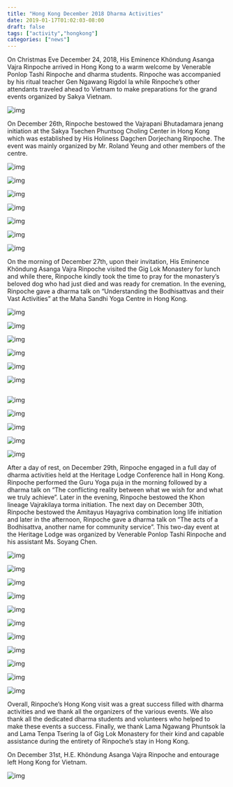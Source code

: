 ```yaml
---
title: "Hong Kong December 2018 Dharma Activities"
date: 2019-01-17T01:02:03-08:00
draft: false
tags: ["activity","hongkong"]
categories: ["news"]
---
```



On Christmas Eve December 24, 2018, His Eminence Khöndung Asanga Vajra Rinpoche arrived in Hong Kong to a warm welcome by Venerable Ponlop Tashi Rinpoche and dharma students. Rinpoche was accompanied by his ritual teacher Gen Ngawang Rigdol la while Rinpoche’s other attendants traveled ahead to Vietnam to make preparations for the grand events organized by Sakya Vietnam. 
  

![img](https://mmbiz.qpic.cn/mmbiz_jpg/jZ6aUbzt6IQ89iaJmkAlicvYsM6V6reTia2PJFJI7kEsyz84Kk77C3uSOnbbPACbIleTdWIU7AQic6bFIl0WK8BN9A/640?wx_fmt=jpeg&wxfrom=5&wx_lazy=1&wx_co=1)

On December 26th, Rinpoche bestowed the Vajrapani Bhutadamara jenang initiation at the Sakya Tsechen Phuntsog Choling Center in Hong Kong which was established by His Holiness Dagchen Dorjechang Rinpoche.  The event was mainly organized by Mr. Roland Yeung and other members of the centre.


![img](https://mmbiz.qpic.cn/mmbiz_jpg/jZ6aUbzt6IQ89iaJmkAlicvYsM6V6reTia2PxdeKopG3F1qXSyNHibMiaSHM9nZbwQjq0M7PgPt9TibbadoDyibFC321Q/640?wx_fmt=jpeg&wxfrom=5&wx_lazy=1&wx_co=1)

![img](https://mmbiz.qpic.cn/mmbiz_jpg/jZ6aUbzt6IQ89iaJmkAlicvYsM6V6reTia23ePY8P0sNJwe6yv1BtymvvRiadDDsq5hbeGMwQZaBBuEM9fB8uiaGaXQ/640?wx_fmt=jpeg&wxfrom=5&wx_lazy=1&wx_co=1)

![img](https://mmbiz.qpic.cn/mmbiz_jpg/jZ6aUbzt6IQ89iaJmkAlicvYsM6V6reTia2AlCubtPg4rf7Vun7vmlRbIPlqiblv2HP5kIvxJkIjdngkwN7bH89HAQ/640?wx_fmt=jpeg&wxfrom=5&wx_lazy=1&wx_co=1)

![img](https://mmbiz.qpic.cn/mmbiz_jpg/jZ6aUbzt6IQ89iaJmkAlicvYsM6V6reTia2UujFr6qzWfCbUSTRqKxGl91eqr3hwn0lrfdk03Dn17uLumZzutiaRvA/640?wx_fmt=jpeg&wxfrom=5&wx_lazy=1&wx_co=1)

![img](https://mmbiz.qpic.cn/mmbiz_jpg/jZ6aUbzt6IQ89iaJmkAlicvYsM6V6reTia2Nicgfc5Cf2nMGnfNDpdy5PGZz6byHPJcCYA5qov4niapSdmKaAZ4BGDw/640?wx_fmt=jpeg&wxfrom=5&wx_lazy=1&wx_co=1)

![img](https://mmbiz.qpic.cn/mmbiz_jpg/jZ6aUbzt6IQ89iaJmkAlicvYsM6V6reTia2libqEQkS9F7OW3tVmhLBrlXYDmDc1TsN2Kc7hIB4o0eoibMDblJsu1RQ/640?wx_fmt=jpeg&wxfrom=5&wx_lazy=1&wx_co=1)

![img](https://mmbiz.qpic.cn/mmbiz_jpg/jZ6aUbzt6IQ89iaJmkAlicvYsM6V6reTia2zick9Dcy3UicYaduWic4jniaibR6HF5FnXEvgPIW2dLFibQItjI4miarYyqNg/640?wx_fmt=jpeg&wxfrom=5&wx_lazy=1&wx_co=1)


On the morning of December 27th, upon their invitation, His Eminence Khöndung Asanga Vajra Rinpoche visited the Gig Lok Monastery for lunch and while there, Rinpoche kindly took the time to pray for the monastery’s beloved dog who had just died and was ready for cremation.  In the evening, Rinpoche gave a dharma talk on “Understanding the Bodhisattvas and their Vast Activities” at the Maha Sandhi Yoga Centre in Hong Kong.  

![img](https://mmbiz.qpic.cn/mmbiz_jpg/jZ6aUbzt6IQ89iaJmkAlicvYsM6V6reTia2eXZbicwxSnu9QF8WBD2pAZrVO8FpORRGQHP2jyNWT9Lm2VD2TDTVmjA/640?wx_fmt=jpeg&wxfrom=5&wx_lazy=1&wx_co=1)

![img](https://mmbiz.qpic.cn/mmbiz_jpg/jZ6aUbzt6IQ89iaJmkAlicvYsM6V6reTia23sUKXbVVZhVMkjh5lwCkuuOAdcsFIV11d7iaMptUGAU4KptLnVl4rdw/640?wx_fmt=jpeg&wxfrom=5&wx_lazy=1&wx_co=1)

![img](https://mmbiz.qpic.cn/mmbiz_jpg/jZ6aUbzt6IQ89iaJmkAlicvYsM6V6reTia2rwbTBKowRrgV5fKdicKrd3dIkficW6wIFibicBNJibeTca4HMdwDPR5RVmw/640?wx_fmt=jpeg&wxfrom=5&wx_lazy=1&wx_co=1)

![img](https://mmbiz.qpic.cn/mmbiz_jpg/jZ6aUbzt6IQ89iaJmkAlicvYsM6V6reTia29neIFBhMN5ZozlRibIFicqX9RBsAwqxWq1gsD49QDNtCKBzOCficlMIdA/640?wx_fmt=jpeg&wxfrom=5&wx_lazy=1&wx_co=1)

![img](https://mmbiz.qpic.cn/mmbiz_jpg/jZ6aUbzt6IQ89iaJmkAlicvYsM6V6reTia2kqGMb8mAibb8xumjotC1ETk37XAj46Qice85Rrk0Ig7opghYiaicvOnXow/640?wx_fmt=jpeg&wxfrom=5&wx_lazy=1&wx_co=1)

![img](https://mmbiz.qpic.cn/mmbiz_jpg/jZ6aUbzt6IQ89iaJmkAlicvYsM6V6reTia2SzEAWLbQW6fZDKk29S8pAwtuNSFGiajwXaNiaPvegQ3JOzlJBt5smmgQ/640?wx_fmt=jpeg&wxfrom=5&wx_lazy=1&wx_co=1)

![img](data:image/gif;base64,iVBORw0KGgoAAAANSUhEUgAAAAEAAAABCAYAAAAfFcSJAAAADUlEQVQImWNgYGBgAAAABQABh6FO1AAAAABJRU5ErkJggg==)



![img](https://mmbiz.qpic.cn/mmbiz_jpg/jZ6aUbzt6IQ89iaJmkAlicvYsM6V6reTia2FzNBcs2B9TIHlDllJvPgic3z9PviceIYhexriaAS0nAhzZtqheDTrO3fQ/640?wx_fmt=jpeg&wxfrom=5&wx_lazy=1&wx_co=1)

![img](https://mmbiz.qpic.cn/mmbiz_jpg/jZ6aUbzt6IQ89iaJmkAlicvYsM6V6reTia258IBpkf5yPrAiacacsw7ibwQohu5AxKueRn71A7s6n2bYnXFoicAxVYOw/640?wx_fmt=jpeg&wxfrom=5&wx_lazy=1&wx_co=1)

![img](https://mmbiz.qpic.cn/mmbiz_jpg/jZ6aUbzt6IQ89iaJmkAlicvYsM6V6reTia2q5jj3wO7ENa8WiaDeerUh3c6W3KqdpgOdb1jX6mI5nH0hZViafdDX1mQ/640?wx_fmt=jpeg&wxfrom=5&wx_lazy=1&wx_co=1)

![img](https://mmbiz.qpic.cn/mmbiz_jpg/jZ6aUbzt6IQ89iaJmkAlicvYsM6V6reTia21Kbf2SskYnnAvwic9MaVH09VdkdsRtDwEA0fgtlHAK4JzLXtneOPa1g/640?wx_fmt=jpeg&wxfrom=5&wx_lazy=1&wx_co=1)

![img](https://mmbiz.qpic.cn/mmbiz_jpg/jZ6aUbzt6IQ89iaJmkAlicvYsM6V6reTia2kErV0pXRTWT4KOXNtRlD8LzSfr97V0jDapc3mUQCRKCo7bOQDezGbQ/640?wx_fmt=jpeg&wxfrom=5&wx_lazy=1&wx_co=1)


After a day of rest, on December 29th, Rinpoche engaged in a full day of dharma activities held at the Heritage Lodge Conference hall in Hong Kong.  Rinpoche performed the Guru Yoga puja in the morning followed by a dharma talk on “The conflicting reality between what we wish for and what we truly achieve”.  Later in the evening, Rinpoche bestowed the Khon lineage Vajrakilaya torma initiation.  The next day on December 30th, Rinpoche bestowed the Amitayus Hayagriva combination long life initiation and later in the afternoon, Rinpoche gave a dharma talk on “The acts of a Bodhisattva, another name for community service”.  This two-day event at the Heritage Lodge was organized by Venerable Ponlop Tashi Rinpoche and his assistant Ms. Soyang Chen.  

  

![img](https://mmbiz.qpic.cn/mmbiz_jpg/jZ6aUbzt6IQ89iaJmkAlicvYsM6V6reTia2ow3MZGYek56MorkbJqrvuVHZicIdTHWzeg3tRqPUWSfz8xTJ7cicqRicA/640?wx_fmt=jpeg&wxfrom=5&wx_lazy=1&wx_co=1)

![img](https://mmbiz.qpic.cn/mmbiz_jpg/jZ6aUbzt6IQ89iaJmkAlicvYsM6V6reTia2EBwgTsWNk1Miaviac5Meld6SJ1LYbmibrrR6Caj0CxP89fGC2KAwK5g5A/640?wx_fmt=jpeg&wxfrom=5&wx_lazy=1&wx_co=1)

![img](https://mmbiz.qpic.cn/mmbiz_jpg/jZ6aUbzt6IQ89iaJmkAlicvYsM6V6reTia2CibSWhdBS5PVV7xicE9SqJvhb5RkXZ8yPicdCcfBPtLqaaQfkjsPRygkg/640?wx_fmt=jpeg&wxfrom=5&wx_lazy=1&wx_co=1)

![img](https://mmbiz.qpic.cn/mmbiz_jpg/jZ6aUbzt6IQ89iaJmkAlicvYsM6V6reTia2M3TpQ4QFIXgM3aTkRic7rWj9AE04cV9hn4BlND3FLkLIuTT0HKFZ97w/640?wx_fmt=jpeg&wxfrom=5&wx_lazy=1&wx_co=1)

![img](https://mmbiz.qpic.cn/mmbiz_jpg/jZ6aUbzt6IQ89iaJmkAlicvYsM6V6reTia2N4CaYaM1fx9xZNp9oySLRlysiccbFgDXDKcicDu26JO2FPHUkiafZeL5Q/640?wx_fmt=jpeg&wxfrom=5&wx_lazy=1&wx_co=1)

![img](https://mmbiz.qpic.cn/mmbiz_jpg/jZ6aUbzt6IQ89iaJmkAlicvYsM6V6reTia2zbTYYsXoCkZRtEmNzndeBYMic6m3qosmUA21ic8FlnBeByqV4JUuvkKg/640?wx_fmt=jpeg&wxfrom=5&wx_lazy=1&wx_co=1)

![img](https://mmbiz.qpic.cn/mmbiz_jpg/jZ6aUbzt6IQ89iaJmkAlicvYsM6V6reTia2pR5IianuJjnj1uYjvmmncxIRibovoHGqva10viaxnTda5LO1SkEFvicSkw/640?wx_fmt=jpeg&wxfrom=5&wx_lazy=1&wx_co=1)

![img](https://mmbiz.qpic.cn/mmbiz_jpg/jZ6aUbzt6IQ89iaJmkAlicvYsM6V6reTia246hTnEyVvp6U2fWX6jEbRme7X75k4dxLpZVEbnk8FRAibhha1JAJVaw/640?wx_fmt=jpeg&wxfrom=5&wx_lazy=1&wx_co=1)

![img](https://mmbiz.qpic.cn/mmbiz_jpg/jZ6aUbzt6IQ89iaJmkAlicvYsM6V6reTia2ibc0CYRa8EkgPoiaQChgUKP0xWDqxZ0QVWic4ftrlS2h0XEJbd0CBOicpQ/640?wx_fmt=jpeg&wxfrom=5&wx_lazy=1&wx_co=1)

![img](https://mmbiz.qpic.cn/mmbiz_jpg/jZ6aUbzt6IQ89iaJmkAlicvYsM6V6reTia277MhrNibRxbRlulXfX9TH4pnCiaiaSW4yySVlq4gzInwLUd13RFicrWfLQ/640?wx_fmt=jpeg&wxfrom=5&wx_lazy=1&wx_co=1)

![img](https://mmbiz.qpic.cn/mmbiz_jpg/jZ6aUbzt6IQ89iaJmkAlicvYsM6V6reTia2u71cB1obubiaXrLsw4Ila4mcZ5huibjSyLRiatSkyKva9dpew3Borc9QA/640?wx_fmt=jpeg&wxfrom=5&wx_lazy=1&wx_co=1)


Overall, Rinpoche’s Hong Kong visit was a great success filled with dharma activities and we thank all the organizers of the various events.  We also thank all the dedicated dharma students and volunteers who helped to make these events a success.  Finally, we thank Lama Ngawang Phuntsok la and Lama Tenpa Tsering la of Gig Lok Monastery for their kind and capable assistance during the entirety of Rinpoche’s stay in Hong Kong. 

On December 31st, H.E. Khöndung Asanga Vajra Rinpoche and entourage left Hong Kong for Vietnam.  



![img](https://mmbiz.qpic.cn/mmbiz_jpg/jZ6aUbzt6IQ89iaJmkAlicvYsM6V6reTia2G7VJKypYkHUFu7GZPGGnfawHL6GYLrTMuMtAYwWzLWGm6o7w2PxLUQ/640?wx_fmt=jpeg&wxfrom=5&wx_lazy=1&wx_co=1)




